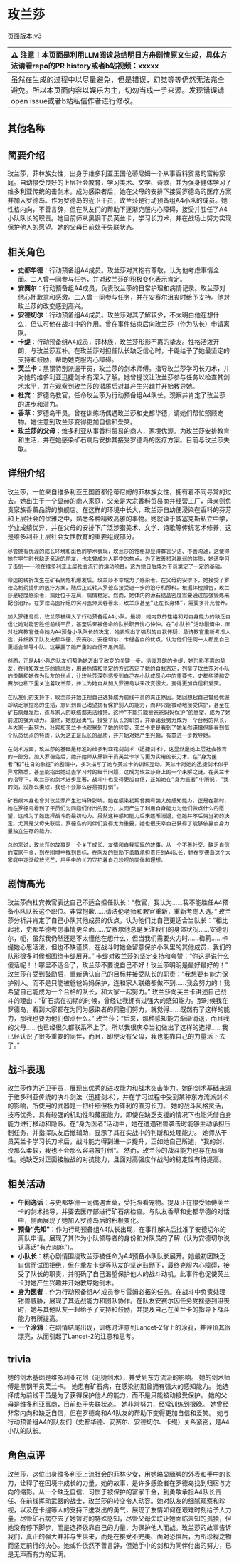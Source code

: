 # 玫兰莎
页面版本:v3
 

| :warning: 注意！本页面是利用LLM阅读总结明日方舟剧情原文生成，具体方法请看repo的PR history或者b站视频：xxxxx           |
|:----------------------------|
| 虽然在生成的过程中以尽量避免，但是错误，幻觉等等仍然无法完全避免。所以本页面内容以娱乐为主，切勿当成一手来源。发现错误请open issue或者b站私信作者进行修改。|



## 其他名称

## 简要介绍
玫兰莎，菲林族女性，出身于维多利亚王国伦蒂尼姆一个从事香料贸易的富裕家庭。自幼接受良好的上层社会教育，学习美术、文学、诗歌，并为强身健体学习了维多利亚传统的击剑术。成为感染者后，她在父母的安排下接受罗德岛的医疗方案并加入罗德岛。作为罗德岛的近卫干员，玫兰莎是行动预备组A4小队的成员。她性格内向，不善言辞，但在队友们的帮助下逐渐克服内心障碍，接受并胜任了A4小队队长的职责。她目前师从黑钢干员芙兰卡，学习长刀术，并在战场上努力实现保护他人的愿望。她的父母目前处于失联状态。
## 相关角色
-   **史都华德**：行动预备组A4成员。玫兰莎对其抱有尊敬，认为他考虑事情全面。二人曾一同参与任务，并对玫兰莎的积极变化表示肯定。
-   **安赛尔**：行动预备组A4成员，负责玫兰莎的日常护理和病情记录。玫兰莎对他心怀歉意和感激。二人曾一同参与任务，并在安赛尔沮丧时给予支持。他对玫兰莎的改变感到高兴。
-   **安德切尔**：行动预备组A4成员。玫兰莎对其了解较少，不太明白他在想什么，但认可他在战斗中的作用。曾在事件结束后向玫兰莎（作为队长）申请离队。
-   **卡缇**：行动预备组A4成员，菲林族，玫兰莎形影不离的挚友。性格活泼开朗，与玫兰莎互补。在玫兰莎对担任队长缺乏信心时，卡缇给予了她最坚定的支持和鼓励，帮助她克服内心障碍。
-   **芙兰卡**：黑钢特别派遣干员，玫兰莎的剑术师傅。指导玫兰莎学习长刀术，并对她的维多利亚迅捷剑术有深入了解。她曾提议让玫兰莎参与任务以检查其剑术水平，并在观察到玫兰莎的潜质后对其产生兴趣并开始教导她。
-   **杜宾**：罗德岛教官，任命玫兰莎为行动预备组A4队长。观察并肯定了玫兰莎的进步和潜力。
-   **香草**：罗德岛干员。曾在训练场偶遇玫兰莎和史都华德，请她们帮忙照顾宠物。她注意到玫兰莎变得更加自信和爱笑。
-   **玫兰莎的父母**：维多利亚从事香料贸易的商人，家境优渥。为玫兰莎安排教育和生活，并在她感染矿石病后安排其接受罗德岛的医疗方案。目前与玫兰莎失联。
## 详细介绍
玫兰莎，一位来自维多利亚王国首都伦蒂尼姆的菲林族女性，拥有着不同寻常的过去。她出生于一个显赫的商人家庭，父亲是大宗香料贸易商并经营工厂，母亲则负责家族香薰品牌的旗舰店。在这样的环境中长大，玫兰莎自幼便浸染在香料的芬芳和上层社会的优雅之中，熟悉各种精致高雅的事物。她就读于威塞克斯私立中学，学业成绩优异，并在父母的安排下广泛涉猎美术、文学、诗歌等传统艺术修养，这是维多利亚上层社会女性教育的重要组成部分。

    尽管拥有优渥的成长环境和出色的学术表现，玫兰莎的性格却显得寡言少语、不善沟通，这使得她在学生时代缺乏亲近的朋友，也未曾成为人群中的焦点。为了改善相对羸弱的体质，她还学习了击剑——一项在维多利亚上层社会流行的运动项目。这为她日后成为干员奠定了一定的基础。

    命运的转折发生在矿石病危机爆发后。玫兰莎不幸成为了感染者。在父母的安排下，她接受了罗德岛制药提供的医疗方案，随后正式转入罗德岛接受进一步的治疗和照料。根据体检报告，玫兰莎是轻度感染者，病灶位于左肩，病情稳定。然而，她体内的源石结晶密度需要通过加强锻炼来配合治疗。在罗德岛医疗组的实习医师芙蓉看来，玫兰莎甚至“还在长身体”，需要多补充营养。

    加入罗德岛后，玫兰莎被编入了行动预备组A4小队。最初，她内敛的性格和对自身能力的缺乏自信让她对能否胜任前线干员，甚至后来被任命的队长职责忧心忡忡。在“小队长”活动剧情中，面对杜宾教官任命她为A4预备小队队长的决定，她表现出了强烈的自我怀疑，恳请教官重新考虑人选，并细数了队友史都华德、安赛尔、安德切尔、卡缇各自的优点，认为他们任何一人都比自己更适合领导小队。这暴露了她严重的自信不足问题。

    然而，正是A4小队的队友们帮助她迈出了改变的关键一步。活泼开朗的卡缇，她形影不离的挚友，在得知玫兰莎的顾虑后，用最热情和坚定的方式否定了她的自我否定，列举了玫兰莎对小队的贡献和她作为队友的优点，让玫兰莎深刻感受到自己在小队成员心中的重要性。史都华德和安赛尔也私下里关注着玫兰莎，并认为她自从加入罗德岛以来改变很大，变得更加自信和爱笑。

    在队友们的支持下，玫兰莎开始正视自己选择成为前线干员的真正原因。她回想起自己曾经优渥却缺乏掌控感的生活，意识到自己渴望拥有保护别人的能力，而非只能被动地接受保护，甚至在矿石病爆发后，连与家人的联络都无法维持。这种“不能只能被爸爸妈妈保护”的愿望，成为了她前进的强大动力。最终，她鼓起勇气，接受了队长的职责，并承诺会努力成为一个合格的队长，与大家一起努力。杜宾和芙兰卡也观察到了她的转变，芙兰卡更是看到了她虽然谨慎但能看到每个队员优点的特质，认为这正是队长的品质，并开始对她产生兴趣，有意进一步教导她。

    在剑术方面，玫兰莎的基础是标准的维多利亚花剑剑术（迅捷剑术），这显然是她上层社会教育的一部分。加入罗德岛后，她开始师从黑钢干员芙兰卡学习更为实用的长刀术。在“身为医者”和“往日的象征”的剧情中，多次描写了她与芙兰卡的训练互动。芙兰卡对她的迅捷剑术似乎异常熟悉，甚至能指出她过去学习时的细节问题，这成为玫兰莎身上的一个未解之谜。在芙兰卡的指导下，玫兰莎的剑术进步显著，战斗中也变得更加自信，正如她在“身为医者”中所说，“我的剑，没那么柔软，我也不会那么容易被打倒”。

    矿石病本身也曾对玫兰莎产生过特殊影响。她在感染初期曾拥有强大的感知能力。正是在那时，她在罗德岛看到了干员们为同胞们付出的努力，从而产生了利用自身能力为他们做点什么的愿望，这成为了她选择战斗的最初动力。虽然这种感知能力后来逐渐消退，但她并不后悔当初的决定。尤其是父母失联后，罗德岛的同伴们变得尤为重要，她也很庆幸自己获得了能够依靠自身力量独立生存的能力。

    总的来说，玫兰莎的故事是一个关于成长、友情和自我实现的故事。从一个不善社交、缺乏自信的富家千金，到在困境中找到目标，在队友的鼓励下勇敢承担责任的A4队长，她在罗德岛这个大家庭中逐渐绽放光芒，用手中的长刀守护着自己珍视的同伴和理想。
## 剧情高光
玫兰莎向杜宾教官表达自己不适合担任队长：“教官，我认为......我不能胜任A4预备小队队长这个职位。非常抱歉......请法伦老师和教官重新，重新考虑人选。”
    玫兰莎分析并肯定了自己小队其他成员的优点，认为他们比自己更适合当队长：“相比起我，史都华德考虑事情更全面......安赛尔他总是关注我们的身体状况......安德切尔，呃，虽然我仍然还是不太懂他在想什么，但当我们需要火力时......梅莉......卡缇她心思活泼，但也不缺谨慎，在战斗时她会留意保护小队里的其他成员，我们的队形很多时候都围绕卡缇展开。”
    卡缇对玫兰莎的坚定支持和夸赞：“你这是说什么傻话呢！！哪里不适合了，玫兰莎不要说自己不好！玫兰莎明明是最好最好的！”
    玫兰莎在受到鼓励后，重新确认自己的目标并接受队长的职责：“我想要有能力保护别人。而不是只能被爸爸妈妈保护，连和家人联络都做不到......我会努力的！我希望自己能成为一个合格的队长，和大家一起努力。”
    玫兰莎向芙兰卡讲述自己战斗的理由：“矿石病在初期的时候，曾经让我拥有过强大的感知能力。那时候我在罗德岛，看到大家都在为同为感染者的同胞们努力，就觉得......既然有了这样的能力，那我也要为他们做点什么。”
    玫兰莎：“后来，那种感知能力渐渐消退，而且我的父母......也已经很久都联系不上了。所以我很庆幸当初做出了这样的选择......我已经认识了很多重要的同伴，而且，即使没有父母，我也能靠自己的力量活下去了。”
## 战斗表现
玫兰莎作为近卫干员，展现出优秀的进攻能力和战术突击能力。她的剑术基础来源于维多利亚传统的决斗剑法（迅捷剑术），并在学习过程中受到某种东方流派剑术的影响，所使用的武器是一把纤细但极为锋利的直刃长刀。
    她的战斗风格灵活，技巧优秀，具有较强的机动性和藏匿能力，即使在缺乏支援的情况下也能凭借自身能力进行移动和隐蔽。在“身为医者”活动中，她在遭遇钳兽袭击时能够主动承担压制任务，并指挥队友后撤辅助，显示了其在实战中的判断和处理能力。
    她师从干员芙兰卡学习长刀术后，战斗能力得到进一步提升，正如她自己所述，“我的剑，没那么柔软，我也不会那么容易被打倒”。
    然而，玫兰莎的战斗能力也存在局限性。她缺乏对正面接触战的对抗能力，且面对高强度作战时的稳定性有待提高。
## 相关活动
-   **午间逸话**：与史都华德一同偶遇香草，受托照看宠物。提及正在接受师傅芙兰卡的剑术指导，并要去医疗部进行矿石病检查。与队友香草和史都华德的对话中，侧面展现了她加入罗德岛后的积极变化。
-   **预备“先知”**：作为行动预备组A4队长出现，在事件解决后批准了安德切尔的离队申请。展现了其作为小队领导者的身份和对队员的了解（认为安德切尔说认真话“有点肉麻”）。
-   **小队长**：核心剧情围绕玫兰莎被任命为A4预备小队队长展开。她最初因缺乏自信而试图拒绝，但在挚友卡缇等队友的坚定鼓励下，最终克服内心障碍，接受了队长的职责，并明确了自己渴望保护他人的战斗动机。此事件也促使芙兰卡对她产生兴趣并开始教导她剑术。
-   **身为医者**：作为行动预备组A4成员参与雷姆必拓的任务。在战斗中负责处理钳兽威胁，展现了其近战能力和团队协作。在队友安赛尔因任务受挫感到沮丧时，她与其他队友一起给予了支持和鼓励，并提及自己在芙兰卡的指导下战斗能力有所提高。
-   **一个涂鸦**：在剧情结尾出现，训练时注意到Lancet-2背上的涂鸦，并评价其很漂亮，从而引起了Lancet-2的注意和思考。
## trivia
她的剑术基础是维多利亚花剑（迅捷剑术），并受到东方流派的影响。
    她的剑术师傅是黑钢干员芙兰卡。
    她患有矿石病，在感染初期曾拥有强大的感知能力。
    她选择成为前线干员是为了获得保护他人的能力，而不是只能被动接受保护。
    她的父母是维多利亚富商，目前处于失联状态。
    她非常努力，经常训练到很晚。
    她曾经非常内向和缺乏自信，但在罗德岛和A4队友的帮助下变得更加自信和爱笑。
    她与行动预备组A4的队友们（史都华德、安赛尔、安德切尔、卡缇）关系紧密，是A4小队的队长。
## 角色点评
玫兰莎，这位出身维多利亚上流社会的菲林少女，用她略显腼腆的外表和手中的长刀，诠释了在困境中成长的力量。她的故事，是许多感染者在罗德岛找到归宿与方向的缩影。从一个缺乏自信、习惯于被保护的富家千金，到勇敢承担A4队长责任、在前线挥动武器的战士，玫兰莎的转变令人动容。她对队友的细腻观察和珍视，以及在卡缇等人的支持下迸发出的勇气，展现了友情如何在艰难时刻给予人力量。尽管矿石病夺去了她暂时的特殊感知，尽管父母失联让她面临未知的孤独，但她没有停下脚步，而是选择依靠自己的力量，为保护他人而战。玫兰莎的故事告诉我们，真正的强大并非与生俱来，而是在接受不完美、面对恐惧后，为所珍视之物而坚定前行的决心。她或许依然不善言辞，但她手中的剑和为同伴付出的努力，已是无声而有力的证明。